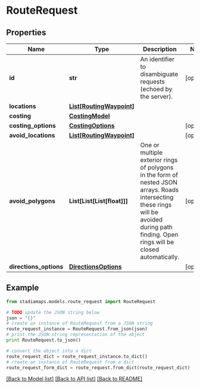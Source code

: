 # RouteRequest


## Properties
Name | Type | Description | Notes
------------ | ------------- | ------------- | -------------
**id** | **str** | An identifier to disambiguate requests (echoed by the server). | [optional] 
**locations** | [**List[RoutingWaypoint]**](RoutingWaypoint.md) |  | 
**costing** | [**CostingModel**](CostingModel.md) |  | 
**costing_options** | [**CostingOptions**](CostingOptions.md) |  | [optional] 
**avoid_locations** | [**List[RoutingWaypoint]**](RoutingWaypoint.md) |  | [optional] 
**avoid_polygons** | **List[List[List[float]]]** | One or multiple exterior rings of polygons in the form of nested JSON arrays. Roads intersecting these rings will be avoided during path finding. Open rings will be closed automatically. | [optional] 
**directions_options** | [**DirectionsOptions**](DirectionsOptions.md) |  | [optional] 

## Example

```python
from stadiamaps.models.route_request import RouteRequest

# TODO update the JSON string below
json = "{}"
# create an instance of RouteRequest from a JSON string
route_request_instance = RouteRequest.from_json(json)
# print the JSON string representation of the object
print RouteRequest.to_json()

# convert the object into a dict
route_request_dict = route_request_instance.to_dict()
# create an instance of RouteRequest from a dict
route_request_form_dict = route_request.from_dict(route_request_dict)
```
[[Back to Model list]](../README.md#documentation-for-models) [[Back to API list]](../README.md#documentation-for-api-endpoints) [[Back to README]](../README.md)


